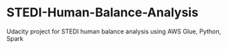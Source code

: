 # STEDI-Human-Balance-Analysis
Udacity project for STEDI human balance analysis using AWS Glue, Python, Spark
